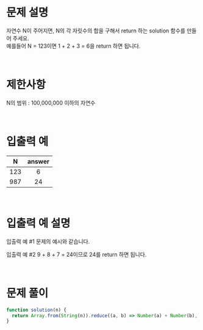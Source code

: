 # 문제 설명

자연수 N이 주어지면, N의 각 자릿수의 합을 구해서 return 하는 solution 함수를 만들어 주세요. <br />
예를들어 N = 123이면 1 + 2 + 3 = 6을 return 하면 됩니다.

<br />

# 제한사항

N의 범위 : 100,000,000 이하의 자연수

<br />

# 입출력 예

|  N  | answer |
| :-: | :----: |
| 123 |   6    |
| 987 |   24   |

<br />

# 입출력 예 설명

입출력 예 #1
문제의 예시와 같습니다.

입출력 예 #2
9 + 8 + 7 = 24이므로 24를 return 하면 됩니다.

<br />

# 문제 풀이

```js
function solution(n) {
  return Array.from(String(n)).reduce((a, b) => Number(a) + Number(b), 0);
}
```
